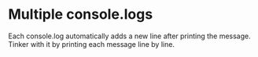 # Multiple console.logs

Each console.log automatically adds a new line after printing the message.
Tinker with it by printing each message line by line.